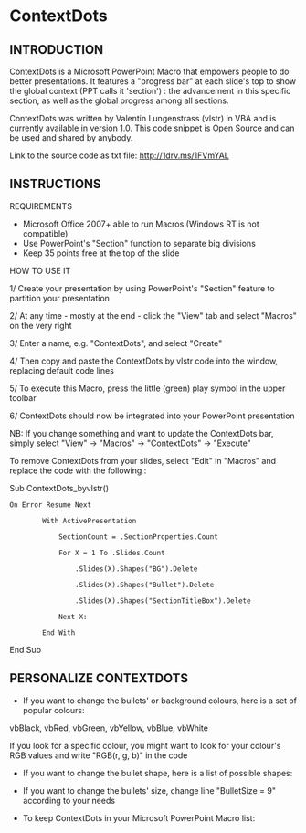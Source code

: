 # ContextDots

INTRODUCTION
-------------------------

ContextDots is a Microsoft PowerPoint Macro that empowers people
to do better presentations. It features a "progress bar" at each slide's
top to show the global context (PPT calls it 'section') : the
advancement in this specific section, as well as the global progress
among all sections.

ContextDots was written by Valentin Lungenstrass (vlstr) in VBA and is
currently available in version 1.0. This code snippet is Open Source
and can be used and shared by anybody.

Link to the source code as txt file: http://1drv.ms/1FVmYAL



INSTRUCTIONS
-------------------------

REQUIREMENTS
+ Microsoft Office 2007+ able to run Macros (Windows RT is not
compatible)
+ Use PowerPoint's "Section" function to separate big divisions
+ Keep 35 points free at the top of the slide


HOW TO USE IT

1/ Create your presentation by using PowerPoint's "Section" feature to
partition your presentation

2/ At any time - mostly at the end - click the "View" tab and select
"Macros" on the very right

3/ Enter a name, e.g. "ContextDots", and select "Create"

4/ Then copy and paste the ContextDots by vlstr code into the window,
replacing default code lines

5/ To execute this Macro, press the little (green) play symbol in the
upper toolbar

6/ ContextDots should now be integrated into your PowerPoint
presentation

NB: If you change something and want to update the ContextDots bar,
simply select "View" -> "Macros" -> "ContextDots" -> "Execute"


To remove ContextDots from your slides, select "Edit" in "Macros" and
replace the code with the following :

Sub ContextDots_byvlstr()

    On Error Resume Next
    
            With ActivePresentation
            
                SectionCount = .SectionProperties.Count
                
                For X = 1 To .Slides.Count
                
                    .Slides(X).Shapes("BG").Delete
                    
                    .Slides(X).Shapes("Bullet").Delete
                    
                    .Slides(X).Shapes("SectionTitleBox").Delete
                    
                Next X:
                
            End With
End Sub



PERSONALIZE CONTEXTDOTS
-------------------------

+ If you want to change the bullets' or background colours, here is a
set of popular colours:

vbBlack, vbRed, vbGreen, vbYellow, vbBlue, vbWhite

If you look for a specific colour, you might want to look for your
colour's RGB values and write "RGB(r, g, b)" in the code



+ If you want to change the bullet shape, here is a list of possible
shapes:



+ If you want to change the bullets' size, change line "BulletSize = 9"
according to your needs



+ To keep ContextDots in your Microsoft PowerPoint Macro list:



